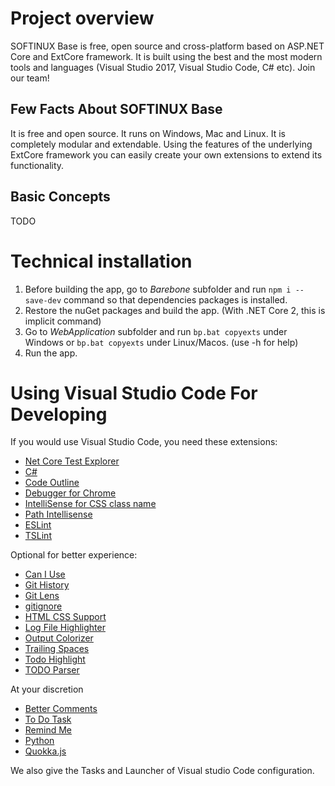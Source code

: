# Project overview

SOFTINUX Base is free, open source and cross-platform based on ASP.NET Core and ExtCore framework. It is built using the best and the most modern tools and languages (Visual Studio 2017, Visual Studio Code, C# etc). Join our team!

## Few Facts About SOFTINUX Base

It is free and open source.
It runs on Windows, Mac and Linux.
It is completely modular and extendable. Using the features of the underlying ExtCore framework you can easily create your own extensions to extend its functionality.

## Basic Concepts

TODO

# Technical installation

1. Before building the app, go to *Barebone* subfolder and run `npm i --save-dev` command so that dependencies packages is installed.
2. Restore the nuGet packages and build the app. (With .NET Core 2, this is implicit command)
3. Go to *WebApplication* subfolder and run `bp.bat copyexts` under Windows or `bp.bat copyexts` under Linux/Macos. (use -h for help)
4. Run the app.

# Using Visual Studio Code For Developing
If you would use Visual Studio Code, you need these extensions:
  - [Net Core Test Explorer](https://marketplace.visualstudio.com/items?itemName=formulahendry.dotnet-test-explorer)
  - [C#](https://marketplace.visualstudio.com/items?itemName=ms-vscode.csharp)
  - [Code Outline](https://marketplace.visualstudio.com/items?itemName=patrys.vscode-code-outline)
  - [Debugger for Chrome](https://marketplace.visualstudio.com/items?itemName=msjsdiag.debugger-for-chrome)
  - [IntelliSense for CSS class name](https://marketplace.visualstudio.com/items?itemName=Zignd.html-css-class-completion)
  - [Path Intellisense](https://marketplace.visualstudio.com/items?itemName=christian-kohler.path-intellisense)
  - [ESLint](https://marketplace.visualstudio.com/items?itemName=dbaeumer.vscode-eslint)
  - [TSLint](https://marketplace.visualstudio.com/items?itemName=eg2.tslint)

Optional for better experience:
  - [Can I Use](https://marketplace.visualstudio.com/items?itemName=akamud.vscode-caniuse)
  - [Git History](https://marketplace.visualstudio.com/items?itemName=donjayamanne.githistory)
  - [Git Lens](https://marketplace.visualstudio.com/items?itemName=eamodio.gitlens)
  - [gitignore](https://marketplace.visualstudio.com/items?itemName=codezombiech.gitignore)
  - [HTML CSS Support](https://marketplace.visualstudio.com/items?itemName=ecmel.vscode-html-css)
  - [Log File Highlighter](https://marketplace.visualstudio.com/items?itemName=emilast.LogFileHighlighter)
  - [Output Colorizer](https://marketplace.visualstudio.com/items?itemName=IBM.output-colorizer)
  - [Trailing Spaces](https://marketplace.visualstudio.com/items?itemName=shardulm94.trailing-spaces)
  - [Todo Highlight](https://marketplace.visualstudio.com/items?itemName=wayou.vscode-todo-highlight)
  - [TODO Parser](https://marketplace.visualstudio.com/items?itemName=minhthai.vscode-todo-parser)

At your discretion
  - [Better Comments](https://marketplace.visualstudio.com/items?itemName=aaron-bond.better-comments)
  - [To Do Task](https://marketplace.visualstudio.com/items?itemName=sandy081.todotasks)
  - [Remind Me](https://marketplace.visualstudio.com/items?itemName=cg-cnu.vscode-remind-me)
  - [Python](https://marketplace.visualstudio.com/items?itemName=donjayamanne.python)
  - [Quokka.js](https://marketplace.visualstudio.com/items?itemName=WallabyJs.quokka-vscode)

We also give the Tasks and Launcher of Visual studio Code configuration.